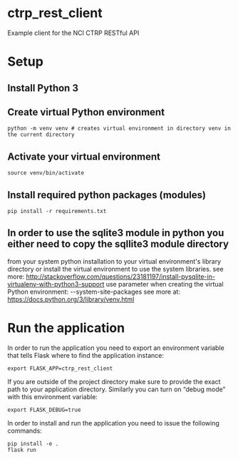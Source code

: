 # ctrp_rest_client
Example client for the NCI CTRP RESTful API

# Setup #
## Install Python 3
## Create virtual Python environment
    python -m venv venv # creates virtual environment in directory venv in the current directory
## Activate your virtual environment
    source venv/bin/activate
## Install required python packages (modules)
    pip install -r requirements.txt
## In order to use the sqlite3 module in python you either need to copy the sqllite3 module directory
from your system python installation to your virtual environment's library directory or
install the virtual environment to use the system libraries.
see more: http://stackoverflow.com/questions/23181197/install-pysqlite-in-virtualenv-with-python3-support
use parameter when creating the virtual Python environment: --system-site-packages
see more at: https://docs.python.org/3/library/venv.html
                        
# Run the application #
In order to run the application you need to export an environment variable that 
tells Flask where to find the application instance:

    export FLASK_APP=ctrp_rest_client

If you are outside of the project directory make sure to provide the exact path to your application directory. 
Similarly you can turn on “debug mode” with this environment variable:

    export FLASK_DEBUG=true

In order to install and run the application you need to issue the following commands:

    pip install -e .
    flask run